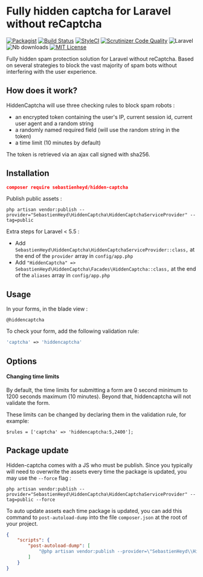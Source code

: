 # Fully hidden captcha for Laravel without reCaptcha

[![Packagist](https://img.shields.io/packagist/v/sebastienheyd/hidden-captcha.svg?style=flat-square)](https://packagist.org/packages/sebastienheyd/hidden-captcha)
[![Build Status](https://travis-ci.org/sebastienheyd/hidden-captcha.svg?branch=master)](https://travis-ci.org/sebastienheyd/hidden-captcha)
[![StyleCI](https://github.styleci.io/repos/51009111/shield?branch=master)](https://github.styleci.io/repos/51009111)
[![Scrutinizer Code Quality](https://scrutinizer-ci.com/g/sebastienheyd/hidden-captcha/badges/quality-score.png?b=master)](https://scrutinizer-ci.com/g/sebastienheyd/hidden-captcha/?branch=master)
![Laravel](https://img.shields.io/badge/Laravel-5.x%20→%208.x-green?logo=Laravel&style=flat-square)
![Nb downloads](https://img.shields.io/packagist/dt/sebastienheyd/hidden-captcha.svg)
[![MIT License](https://img.shields.io/github/license/sebastienheyd/hidden-captcha?style=flat-square)](license.md)

Fully hidden spam protection solution for Laravel without reCaptcha. Based on several strategies to block the vast 
majority of spam bots without interfering with the user experience.

## How does it work?

HiddenCaptcha will use three checking rules to block spam robots :

- an encrypted token containing the user's IP, current session id, current user agent and a random string
- a randomly named required field (will use the random string in the token)
- a time limit (10 minutes by default)

The token is retrieved via an ajax call signed with sha256.

## Installation

```json
composer require sebastienheyd/hidden-captcha
```

Publish public assets :

```
php artisan vendor:publish --provider="SebastienHeyd\HiddenCaptcha\HiddenCaptchaServiceProvider" --tag=public
```

Extra steps for Laravel < 5.5 :

- Add `SebastienHeyd\HiddenCaptcha\HiddenCaptchaServiceProvider::class,` at the end of the `provider` array in 
`config/app.php`
- Add `"HiddenCaptcha" => SebastienHeyd\HiddenCaptcha\Facades\HiddenCaptcha::class,` at the end of the `aliases` array 
in `config/app.php`

## Usage

In your forms, in the blade view :

```blade
@hiddencaptcha
```

To check your form, add the following validation rule:
```php
'captcha' => 'hiddencaptcha'
```

## Options

#### Changing time limits

By default, the time limits for submitting a form are 0 second minimum to 1200 seconds maximum (10 minutes). Beyond 
that, hiddencaptcha will not validate the form.

These limits can be changed by declaring them in the validation rule, for example:

`$rules = ['captcha' => 'hiddencaptcha:5,2400'];`

## Package update

Hidden-captcha comes with a JS who must be publish. Since you typically will need to overwrite the assets
every time the package is updated, you may use the ```--force``` flag :

```
php artisan vendor:publish --provider="SebastienHeyd\HiddenCaptcha\HiddenCaptchaServiceProvider" --tag=public --force
```

To auto update assets each time package is updated, you can add this command to `post-autoload-dump` into the 
file `composer.json` at the root of your project.
 

```json
{
    "scripts": {
        "post-autoload-dump": [
            "@php artisan vendor:publish --provider=\"SebastienHeyd\\HiddenCaptcha\\HiddenCaptchaServiceProvider\" --tag=public --force -q",
        ]
    }
}
```
